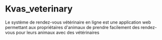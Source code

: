 # Kvas_veterinary
Le système de rendez-vous vétérinaire en ligne est une application web permettant aux propriétaires d'animaux de prendre facilement des rendez-vous pour leurs animaux avec des vétérinaires
